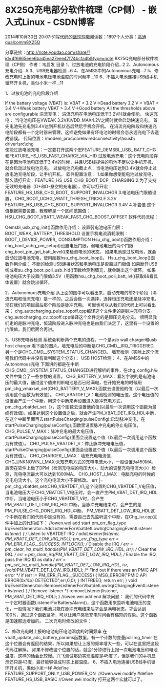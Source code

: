 
# 8X25Q充电部分软件梳理（CP侧） - 嵌入式Linux - CSDN博客

2014年10月30日 20:07:51[写代码的篮球球痴](https://me.csdn.net/weiqifa0)阅读数：1897个人分类：[高通qualcomm8X25Q																](https://blog.csdn.net/weiqifa0/article/category/2673957)



分享链接：http://note.youdao.com/share/?id=4f6665eee6bad5ea27eee47f74bcfa4b&type=note
8X25Q充电部分软件梳理（CP侧）
作者：韦启发
目录
1、过放电池的充电阶段介绍...2
2、Autonomous充电介绍...5
3、USB充电器检测...6
4、在AMSS中的Autonomous充电...7
5、修改充电时上报的电池电压电池温度的时间频率...10
6、不插入电池连接USB线手机循环开关机，类似小米一样...11






1、过放电池的充电阶段介绍

If the battery voltage (VBAT) is:
VBAT < 3.2 V→Dead battery
3.2 V < VBAT < 3.4 V→Weak battery
VBAT > 3.4 V→Good battery
All the thresholds above are configurable
涓流充电：
涓流充电在电池电压低于3.2V时就会使能。
快速充电：
当电池电压在VWEAK
 3.2V和VDD_MAX4.2V之间时就会启动快速充电。
首先电池先充电到3.4V达到开机状态后然后手机会开机。
在涓流充电阶段和快速充电阶段都有一个定时器来管理，这样避免如果有坏电池的时候会恋永远充电下去造成错误。
代码位置：\modem_proc\core\wiredconnectivity\hsusb\ driver\src\chg\
使能过放电池充电：一定要打开这两个宏FEATURE_OEMSBL_USB_ BATT_CHG和FEATURE_HS_USB_FAST_CHARGE_VIA_HID
过放电池充电：这个充电阶段存在是因为电池电压低于3.4V的时候，并且USB线提供的电池不足以让手机开机，就会启动过放电池充电。
过放电池充电截止点：当电池电压达到3.4V就会停止过放电池充电阶段，让手机开机。
软件配置注意：
1.如果你想使能电池过放充电，那么请打开宏：FEATURE_HS_USB_CHG_BOOT_DCP_
 CHARGING
2.为了支持无效的充电器（D+和D-悬空的充电器），你可以打开宏：
FEATURE_HS_USB_CHG_BOOT_ SUPPORT_INVALCHGR
3.电池电压门限值设置，
CHG_BOOT_UCHG_VBATT_THRESH_TRICKLE 3.2V
FEATURE_HS_USB_CHG_BOOT_ SUPPORT_INVALCHGR 3.4V
4.补尝值 这个值根据需要设置，我理解是一个区间范围值：
HSU_CHG_BOOT_VBATT_WEAK_FAST_CHG_BOOST_OFFSET
软件代码流程：

Oemsbl_usb_chg_init()函数作用介绍：
设置弱电池电压门限：BOOT_WEAK_BATTERY_THRESHOLD
设置手机电流消耗限制：BOOT_I_DEVICE_POWER_ CONSUMPTION
Hsu_chg_boot()函数作用介绍：
chg_boot_uchg_pm_setup()设置电压门限，弱电池电压的两个门限
chg_boot_pm_get_batt_level()来检测电池的状态。
如果电池是过放电池，就会启动过放电池充电，使用函数hsu_chg_boot_loop()。
Hsu_chg_boot_loop()函数作用介绍：
不断的检测USB连接状态和电池电压是否超过门限值
如果断开USB线或者su_chg_boot_poll_usb_hid()函数检测到墙充，就会跳出这个循环。
如果电池电压大于设置门限值3.5V（用函数hsu_chg_boot_poll_batt_lvl()获取&&看具体设置）就会跳出循环。




2、Autonomous充电介绍
从上面的图中可以看出来，启动充电的前2个阶段（涓流充电和恒流充电）是一样的，之后会做一次选择，选择恒压充电还是脉冲充电，现在我们的项目最后那个阶段是脉冲充电。
可里也可以从我们的代码上可以看出来：
chg_autocharging_pulse_topoff.cpp编译这个文件走的是脉冲充电分支。
chg_autocharging_cv_topoff.cpp编译这个文件走的是恒压充电分支。
很明显我们走的是脉冲充电，恒流阶段进入脉冲充电也是由我们决定了，这里有一个设置的门限值，我们后面会再讲。

3、USB充电器检测
系统会判断两个充电的流程，一个是usb wall charger和usb host charger,看下面的图片。墙充电后的中断是CHG_CMD__IRQ_TRIGGERED,另一个是CHG_CMD__SYSTEM_STATUS_CHANGED。
墙充检测（实际上这个流程我们代码中并没有做判断这个分支）：
USB HOST检测：
4、在AMSS中的Autonomous充电
下面讲的都是在中断CHG_CMD__SYSTEM_STATUS_CHANGED进行解析的事件，在chg_config.h头文件中集合了一些参数的设置。
CHG_BATTERY_V_MAX：看名字说的是电池电压的最大值，通过这个值来判断电池是否已经满电，在开始充电的时候用pm_chg_vmaxsel_set(CHG_BATTERY_V_MAX);函数去设置他的值（以最后一次调用这个函数为有效值）。
CHG_VBATDET_V：电池检测的电压值，这个电压值的设置会产生一个中断，用这个中断来再设置进入脉冲充电方式，pm_chg_vbatdet_set（），这个函数去设置他的值(以最后一次调用这个函数为最终有效值)，如果达到这个设置值之后，就会产生PM_VBAT_DET_IRQ_HDL中断，在这个中断里面再去startPulseCharging(pulseConfig);启动脉冲充电，在startPulseCharging(pulseConfig);函数里设置脉冲充电的停止电压值，
CHG_PULSE_V_MAX：脉冲充电的最大电压值，startPulseCharging(pulseConfig)里面会设置这个值（以最后一次调用这个函数为有效值）。
CHG_PULSE_VBATDET_V：停止脉冲充电电压值，startPulseCharging(pulseConfig)里面会设置这个值（以最后一次调用这个函数为有效值）。
CHG_CHARGER_I_MAX：墙充充电电流值.
CHG_UNKNOWN_I_MAX:未知充电方式的充电电流大小，一般设置为450MA，后面在软件上做了DPM（检测充电端的电压大小，动大的调整充电电流大小）检测，充电电流最大可以达到1000MA。
CHG_HOST_I_MAX：电脑充电的时候的充电电流大小，这个充电电流大小不要修改。
err |= pm_chg_vbatdet_set(CHG_VBATDET_V);这个设置的CHG_VBATDET_V电压值，当电池电压大于CHG_VBATDET_V电压时，会一直产生PM_VBAT_DET_IRQ_HDL中断，当电池电压小于CHG_VBATDET_V时，会产生PM_VBATT_DET_LOW_IRQ_HDL中断。当脉冲充电结束时，会产生的是PM_PULSE_CHG_DONE_IRQ_HDL中断。
PM_VBATT_DET_LOW_IRQ_HDL这个中断在我们的代码中是没有的，需要自己去先监听这个中断，在Chg_isr.cpp文件中加上的代码如下：
//owen.wei add start
pm_err_flag_type IrqEventGenerator::AddListenerForVbatdetLowIrq(ChargingEventListener *listener)
{
/* Listen to VBATDET IRQ */
addListener(listener, PM_VBATT_DET_LOW_IRQ_HDL);
pm_err_flag_type err = PM_ERR_FLAG__SUCCESS;
INTLOCK();
/* Disable the IRQ */
err = pm_clear_irq_multi_handle(PM_VBATT_DET_LOW_IRQ_HDL, isr);
/* Clear the IRQ. */
err = pm_clear_irq(PM_VBATT_DET_LOW_IRQ_HDL);
/* Enable the IRQ, pass the IRQ ID as data */
err = pm_set_irq_multi_handle(PM_VBATT_DET_LOW_IRQ_HDL,
isr,
(void*)PM_VBATT_DET_LOW_IRQ_HDL);
/* Find out if there was an PMIC API error */
if (err != PM_ERR_FLAG__SUCCESS)
{
MSG_ERROR("PMIC API ERROR(0x%x) DETECTED",err,0,0);
}
INTFREE();
return err;
}
void IrqEventGenerator::RemoveListenerForVbatdetLowIrq(ChargingEventListener *listener)
{
/* Remove listener */
removeListener(listener, PM_VBAT_DET_IRQ_HDL);
}
//owen.wei add end
解决问题：
我们的代码中有一个定时器函数ListenerForBatteryAlarm()，这个函数用来监听电池电压的变化，一般情况下我们电池只能在脉冲充电结束后才会是满电状态，才会达到100%，通过这个函数监听，可以让用户感觉充电时间会有缩短的假象。这个函数是国速那边增加的。
二次充电时修改的文件：






5、修改充电时上报的电池电压电池温度的时间频率
在vbatt_update_adc_battery_params函数里，有一个计数的变量pollimg_timer
在这个位置会有返回的结果，所以如果想让上报的频率增大一些，可以在这里把这段代码注解掉。
如果不修改这个位置的话，就会1分钟进行上报一次电池电压和电池温度，这样的话会比较慢。兴飞测试那边实现温度是45度了，但是我们的手机显示还只是43度，最好能够做成时实上报温度。
6、不插入电池连接USB线手机循环开关机，类似小米一样
\#define FEATURE_SUPPORT_ONLY_USB_POWER_ON  //Owen.wei modify
\#define FEATURE_HS_USB_BASIC //Owen.wei modify
打开这两个宏就可以了。

